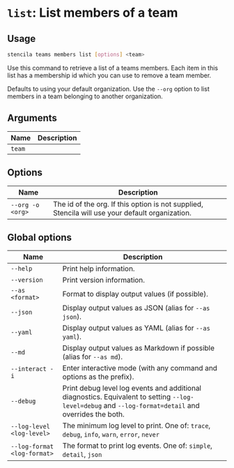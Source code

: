 <!-- Generated from doc comments in Rust. Do not edit. -->

# `list`: List members of a team

## Usage

```sh
stencila teams members list [options] <team>
```

Use this command to retrieve a list of a teams members. Each item in this list has a membership id which you can use to remove a team member.

Defaults to using your default organization. Use the `--org` option to list members in a team belonging to another organization.

## Arguments

| Name   | Description |
| ------ | ----------- |
| `team` |             |

## Options

| Name             | Description                                                                                     |
| ---------------- | ----------------------------------------------------------------------------------------------- |
| `--org -o <org>` | The id of the org. If this option is not supplied, Stencila will use your default organization. |

## Global options

| Name                        | Description                                                                                                                                          |
| --------------------------- | ---------------------------------------------------------------------------------------------------------------------------------------------------- |
| `--help`                    | Print help information.                                                                                                                              |
| `--version`                 | Print version information.                                                                                                                           |
| `--as <format>`             | Format to display output values (if possible).                                                                                                       |
| `--json`                    | Display output values as JSON (alias for `--as json`).                                                                                               |
| `--yaml`                    | Display output values as YAML (alias for `--as yaml`).                                                                                               |
| `--md`                      | Display output values as Markdown if possible (alias for `--as md`).                                                                                 |
| `--interact -i`             | Enter interactive mode (with any command and options as the prefix).                                                                                 |
| `--debug`                   | Print debug level log events and additional diagnostics. Equivalent to setting `--log-level=debug` and `--log-format=detail` and overrides the both. |
| `--log-level <log-level>`   | The minimum log level to print. One of: `trace`, `debug`, `info`, `warn`, `error`, `never`                                                           |
| `--log-format <log-format>` | The format to print log events. One of: `simple`, `detail`, `json`                                                                                   |
